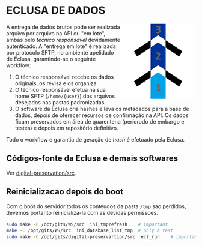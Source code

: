 # ECLUSA DE DADOS

<img src="assets/eclusa123-ico.200x.png" align="right">

A entrega de dados brutos pode ser realizada arquivo por arquivo na API ou "em lote", ambas pelo *técnico responsável* devidamente autenticado. A "entrega em lote" é realizada por protocolo SFTP, no ambiente apelidado de Eclusa, garantindo-se o seguinte workflow:

1. O técnico responsável recebe os dados originais, os revisa e os organiza.
2. O técnico responsável efetua na sua home SFTP (`/home/{user}`) dos arquivos desejados nas pastas padronizadas.
3. O software da Eclusa cria hashes e leva os metadados para a base de dados, depois de oferecer recursos de confirmação na API. Os dados ficam preservados em área de quarentena (períorodo de embargo e testes) e depois em repositório definitivo.

Todo o workflow e garantia de geração de *hash* é efetuado pela Eclusa.

## Códigos-fonte da Eclusa e demais softwares

Ver [digital-preservation/src](http://git.AddressForAll.org/digital-preservartion/tree/master/src).

## Reinicializacao depois do boot
Com o boot do servidor todos os conteudos da pasta `/tmp` sao perdidos, devemos portanto reinicializa-la com as devidas permissoes.

```sh
sudo make -C /opt/gits/WS/src  ini_tmprefresh    # important
make -C /opt/gits/WS/src  ini_database_list_tmp  # only a test
sudo make -C /opt/gits/digital-preservartion/src  ecl_run    # important
```
